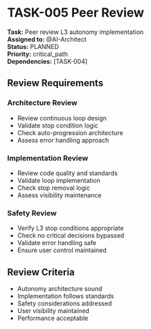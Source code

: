 # TASK-005 Peer Review

**Task:** Peer review L3 autonomy implementation  
**Assigned to:** @AI-Architect  
**Status:** PLANNED  
**Priority:** critical_path  
**Dependencies:** [TASK-004]

## Review Requirements

### Architecture Review
- Review continuous loop design
- Validate stop condition logic
- Check auto-progression architecture
- Assess error handling approach

### Implementation Review
- Review code quality and standards
- Validate loop implementation
- Check stop removal logic
- Assess visibility maintenance

### Safety Review
- Verify L3 stop conditions appropriate
- Check no critical decisions bypassed
- Validate error handling safe
- Ensure user control maintained

## Review Criteria

- Autonomy architecture sound
- Implementation follows standards
- Safety considerations addressed
- User visibility maintained
- Performance acceptable
